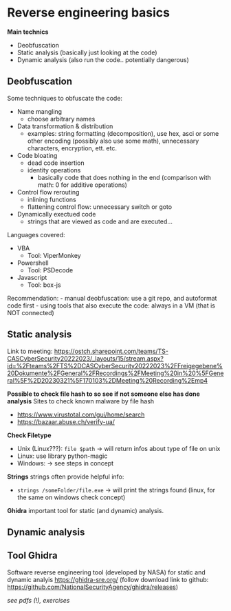 # Reverse engineering basics

**Main technics**
- Deobfuscation
- Static analysis (basically just looking at the code)
- Dynamic analysis (also run the code.. potentially dangerous)


## Deobfuscation

Some techniques to obfuscate the code: 
- Name mangling
    - choose arbitrary names
- Data transformation & distribution
    - examples: string formatting (decomposition), use hex, asci or some other encoding (possibly also use some math), unnecessary characters, encryption, ett. etc.
- Code bloating
    - dead code insertion
    - identity operations
        - basically code that does nothing in the end (comparison with math: 0 for additive operations)
- Control flow rerouting
    - inlining functions
    - flattening control flow:  unnecessary switch or goto
- Dynamically exectued code
    - strings that are viewed as code and are executed...


Languages covered:
- VBA
    - Tool: ViperMonkey  
- Powershell
    - Tool: PSDecode
- Javascript
   - Tool: box-js  

Recommendation: 
    - manual deobfuscation: use a git repo, and autoformat code first
    - using tools that also execute the code: always in a VM (that is NOT connected)


## Static analysis

Link to meeting: https://ostch.sharepoint.com/teams/TS-CASCyberSecurity20222023/_layouts/15/stream.aspx?id=%2Fteams%2FTS%2DCASCyberSecurity20222023%2FFreigegebene%20Dokumente%2FGeneral%2FRecordings%2FMeeting%20in%20%5FGeneral%5F%2D20230321%5F170103%2DMeeting%20Recording%2Emp4 

**Possible to check file hash to so see if not someone else has done analysis**
Sites to check known malware by file hash
- https://www.virustotal.com/gui/home/search
- https://bazaar.abuse.ch/verify-ua/


**Check Filetype**
- Unix (Linux???): `file $path` -> will return infos about type of file on unix
- Linux: use library python-magic
- Windows: -> see steps in concept

**Strings**
strings often provide helpful info: 
- `strings /someFolder/file.exe` -> will print the strings found (linux, for the same on windows check concept)


**Ghidra**
important tool for static (and dynamic) analysis. 

## Dynamic analysis




## Tool Ghidra
Software reverse engineering tool (developed by NASA) for static and dynamic analyis
https://ghidra-sre.org/  (follow download link to github: https://github.com/NationalSecurityAgency/ghidra/releases)


*see pdfs (!), exercises*
